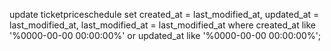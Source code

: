 update ticketpriceschedule set created_at = last_modified_at, updated_at = last_modified_at, last_modified_at = last_modified_at where created_at like '%0000-00-00 00:00:00%' or updated_at like '%0000-00-00 00:00:00%';